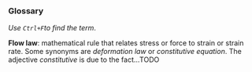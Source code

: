 ### Glossary

*Use ```Ctrl+F```to find the term*.



**Flow law**: mathematical rule that relates stress or force to strain or strain rate. Some synonyms are *deformation law* or *constitutive equation*. The adjective *constitutive* is due to the fact...TODO